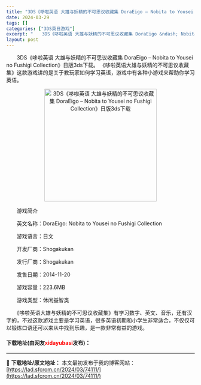 ```yaml
---
title: "3DS《哆啦英语 大雄与妖精的不可思议收藏集 DoraEigo – Nobita to Yousei no Fushigi Collection》日版3ds下载"
date: 2024-03-29
tags: []
categories: ["3DS英日游戏"]
excerpt: "　　3DS《哆啦英语 大雄与妖精的不可思议收藏集 DoraEigo &ndash; Nobita to Yousei no Fushigi Collection》日版3ds下载。 《哆啦英语大雄与妖精的不可思议收藏集》这款游戏讲的是关于教玩家如何学习英语，游戏中有各种小游戏来帮助你学习英语。 　　游&hellip;"
layout: post
---
```


 <p>　　3DS《哆啦英语 大雄与妖精的不可思议收藏集 DoraEigo &ndash; Nobita to Yousei no Fushigi Collection》日版3ds下载。 《哆啦英语大雄与妖精的不可思议收藏集》这款游戏讲的是关于教玩家如何学习英语，游戏中有各种小游戏来帮助你学习英语。</p> <p align="center"><img align="" border="0" src="https://lad.sfcrom.cn/wp-content/uploads/2024/03/20240329_66062d012d86a.jpg" width="300" alt="3DS《哆啦英语 大雄与妖精的不可思议收藏集 DoraEigo – Nobita to Yousei no Fushigi Collection》日版3ds下载" /></p> <p>　　游戏简介</p> <p>　　英文名称：DoraEigo: Nobita to Yousei no Fushigi Collection</p> <p>　　游戏语言：日文</p> <p>　　开发厂商：Shogakukan</p> <p>　　发行厂商：Shogakukan</p> <p>　　发售日期：2014-11-20</p> <p>　　游戏容量：223.6MB</p> <p>　　游戏类型：休闲益智类</p> <p>　　《哆啦英语大雄与妖精的不可思议收藏集》有学习数字、英文、音乐，还有汉字的，不过这款游戏主要是学习英语，很多英语初期和小学生非常适合，不仅仅可以锻炼口语还可以来从中找到乐趣，是一款非常有益的游戏。</p> <p><h4>下载地址(由网友<font color="red">xidayubasi</font>发布)：</h4></p> 

---
📖 **下载地址/原文地址：** 本文最初发布于我的博客网站：[https://lad.sfcrom.cn/2024/03/74111/](https://lad.sfcrom.cn/2024/03/74111/)
